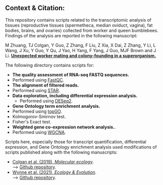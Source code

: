 ## Context & Citation:   
This repository contains scripts related to the transcriptomic analysis of tissues (reproductive tissues (spermetheca, median oviduct, vagina), fat bodies, brains, and ovaries) collected from worker and queen bumblebees. Findings of the analysis are reported in the following manuscript:   

M Zhuang, TJ Colgan, Y Guo, Z Zhang, F Liu, Z Xia, X Dai, Z Zhang, Y Li, L Wang, J Xu, Y Guo, Y Qu, J Yao, H Yang, F Yang, J Guo, MJF Brown and J Li. 
[<b>Unexpected worker mating and colony-founding in a superorganism.</b>](https://www.researchsquare.com/article/rs-2408576/v1)  

The following directory contains scripts for:  
- **The quality assessment of RNA-seq FASTQ sequences.**  
- 	Performed using [FastQC](https://www.bioinformatics.babraham.ac.uk/projects/fastqc/).   
- **The alignment of filtered reads.**  
- 	Performed using [STAR](https://github.com/alexdobin/STAR).  
- **Data exploration, including differential expression analysis.**    
	- Performed using [DESeq2](https://bioconductor.org/packages/release/bioc/html/DESeq2.html).  
- **Gene Ontology term enrichment analysis.**  
- Performed using [topGO](https://bioconductor.org/packages/release/bioc/html/topGO.html).  
- Kolmogorov-Smirnov test.  
- Fisher's Exact test. 
- **Weighted gene co-expression network analysis.**.  
- Performed using [WGCNA](https://cran.r-project.org/web/packages/WGCNA/index.html).  

Scripts here, especially those for transcript quantification, differential expression, and Gene Ontology enrichment analysis used modifications of scripts published along with the following manuscripts:
- [Colgan et al. (2019), _Molecular ecology_](https://onlinelibrary.wiley.com/doi/full/10.1111/mec.15047).  
--> [Github repository](https://github.com/wurmlab/Bter_neonicotinoid_exposure_experiment). 
- [Wynne et al. (2021), _Ecology & Evolution_](https://onlinelibrary.wiley.com/doi/full/10.1002/ece3.7664).  
--> [Github repository](https://github.com/Joscolgan/salmo_smolt_study).
